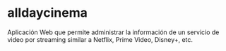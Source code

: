 # alldaycinema
Aplicación Web que permite administrar la información de un servicio de video por streaming similar a Netflix, Prime Video, Disney+, etc.

